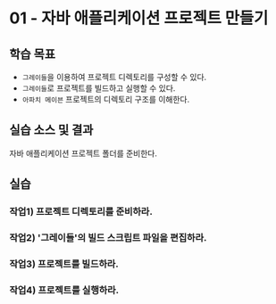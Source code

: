# 01 - 자바 애플리케이션 프로젝트 만들기

## 학습 목표

- `그레이들`을 이용하여 프로젝트 디렉토리를 구성할 수 있다.
- `그레이들`로 프로젝트를 빌드하고 실행할 수 있다.
- `아파치 메이븐` 프로젝트의 디렉토리 구조를 이해한다.

## 실습 소스 및 결과

자바 애플리케이션 프로젝트 폴더를 준비한다.


## 실습

### 작업1) 프로젝트 디렉토리를 준비하라.

### 작업2) '그레이들'의 빌드 스크립트 파일을 편집하라.

### 작업3) 프로젝트를 빌드하라.

### 작업4) 프로젝트를 실행하라.

